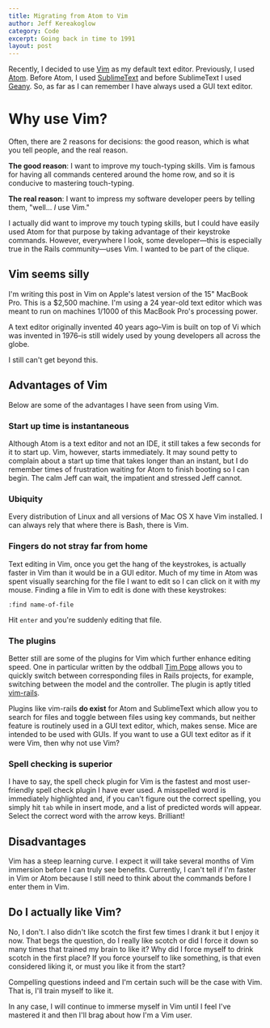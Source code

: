 ```yaml
---
title: Migrating from Atom to Vim
author: Jeff Kereakoglow
category: Code
excerpt: Going back in time to 1991
layout: post
---
```


Recently, I decided to use [Vim][vim] as my default text editor. Previously, I
used [Atom][atom]. Before Atom, I used [SublimeText][sublime] and before
SublimeText I used [Geany][geany]. So, as far as I can remember I have always
used a GUI text editor.

# Why use Vim?
Often, there are 2 reasons for decisions: the good reason, which is what you
tell people, and the real reason.

**The good reason**: I want to improve my touch-typing skills. Vim is famous
for having all commands centered around the home row, and so it is conducive to
mastering touch-typing.

**The real reason**: I want to impress my software developer peers by telling
them, "well... *I* use Vim."

I actually did want to improve my touch typing skills, but I could have easily
used Atom for that purpose by taking advantage of their keystroke commands.
However, everywhere I look, some developer—this is especially true in the Rails
community—uses Vim. I wanted to be part of the clique.

## Vim seems silly
I'm writing this post in Vim on Apple's latest version of the 15" MacBook Pro.
This is a $2,500 machine. I'm using a 24 year-old text editor which was meant to
run on machines 1/1000 of this MacBook Pro's processing power.

A text editor originally invented 40 years ago–Vim is built on top of Vi which
was invented in 1976–is still widely used by young developers all across the
globe.

I still can't get beyond this.

## Advantages of Vim
Below are some of the advantages I have seen from using Vim.

### Start up time is instantaneous
Although Atom is a text editor and not an IDE, it still takes a few seconds for
it to start up. Vim, however, starts immediately. It may sound petty to complain
about a start up time that takes longer than an instant, but I do remember times
of frustration waiting for Atom to finish booting so I can begin. The calm Jeff
can wait, the impatient and stressed Jeff cannot.

### Ubiquity
Every distribution of Linux and all versions of Mac OS X have Vim installed.
I can always rely that where there is Bash, there is Vim.

### Fingers do not stray far from home
Text editing in Vim, once you get the hang of the keystrokes, is actually faster
in Vim than it would be in a GUI editor. Much of my time in Atom was spent
visually searching for the file I want to edit so I can click on it with my
mouse. Finding a file in Vim to edit is done with these keystrokes:

 `:find name-of-file`

Hit `enter` and you're suddenly editing that file.

### The plugins
Better still are some of the plugins for Vim which further enhance editing
speed. One in particular written by the oddball [Tim Pope][tpope] allows you to
quickly switch between corresponding files in Rails projects, for example,
switching between the model and the controller. The plugin is aptly titled
[vim-rails][vim-rails].

Plugins like vim-rails **do exist** for Atom and SublimeText which allow you to
search for files and toggle between files using key commands, but neither
feature is routinely used in a GUI text editor, which, makes sense. Mice are
intended to be used with GUIs. If you want to use a GUI text editor as if it
were Vim, then why not use Vim?

### Spell checking is superior
I have to say, the spell check plugin for Vim is the fastest and most
user-friendly spell check plugin I have ever used. A misspelled word is
immediately highlighted and, if you can't figure out the correct spelling, you
simply hit `tab` while in insert mode, and a list of predicted words will
appear. Select the correct word with the arrow keys. Brilliant!

## Disadvantages
Vim has a steep learning curve. I expect it will take several months of Vim
immersion before I can truly see benefits. Currently, I can't tell if I'm faster
in Vim or Atom because I still need to think about the commands before I enter
them in Vim.

## Do I actually like Vim?
No, I don't. I also didn't like scotch the first few times I drank it but I
enjoy it now. That begs the question, do I really like scotch or did I force it
down so many times that trained my brain to like it? Why did I force myself to
drink scotch in the first place? If you force yourself to like something, is
that even considered liking it, or must you like it from the start?

Compelling questions indeed and I'm certain such will be the case with Vim. That
is, I'll train myself to like it.

In any case, I will continue to immerse myself in Vim until I feel I've mastered
it and then I'll brag about how I'm a Vim user.

[vim]: http://www.vim.org
[atom]: https://atom.io
[sublime]: http://www.sublimetext.com
[geany]: http://www.geany.org
[dotfiles]: https://github.com/thoughtbot/dotfiles/blob/master/vimrc#L115-L118 
[tpope]: https://github.com/tpope
[vim-rails]: https://github.com/tpope/vim-rails
